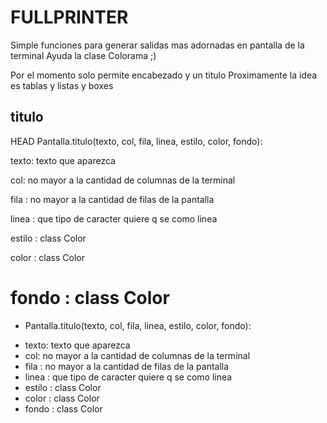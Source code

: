 # FULLPRINTER

Simple funciones para generar salidas mas adornadas en pantalla de la terminal
Ayuda la clase Colorama ;)

Por el momento solo permite encabezado y un titulo
Proximamente la idea es tablas y listas y boxes


## titulo
HEAD
Pantalla.titulo(texto, col, fila, linea, estilo, color, fondo):

texto: <string> texto que aparezca

col: <numero> no mayor a la cantidad de columnas de la terminal

fila : <numero> no mayor a la cantidad de filas de la pantalla

linea : <string> que tipo de caracter quiere q se como linea

estilo : class Color

color : class Color

fondo : class Color
=======
* Pantalla.titulo(texto, col, fila, linea, estilo, color, fondo):
- texto: <string> texto que aparezca
- col: <numero> no mayor a la cantidad de columnas de la terminal
- fila : <numero> no mayor a la cantidad de filas de la pantalla
- linea : <string> que tipo de caracter quiere q se como linea
- estilo : class Color
- color : class Color
- fondo : class Color

